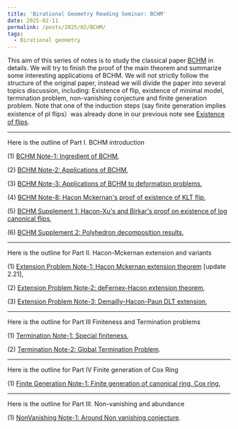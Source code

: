 ```yaml
---
title: 'Birational Geometry Reading Seminar: BCHM'
date: 2025-02-11
permalink: /posts/2025/02/BCHM/
tags:
  - Birational geometry
---
```



This aim of this series of notes is to study the classical paper [BCHM](https://www.ams.org/journals/jams/2010-23-02/S0894-0347-09-00649-3/S0894-0347-09-00649-3.pdf) in details. We will try to finish the proof of the main theorem and summarize some interesting applications of BCHM. We will not strictly follow the structure of the original paper, instead we will divide the paper into several topics discussion, including: Existence of flip, existence of minimal model, termination problem, non-vanishing conjecture and finite generation problem. Note that one of the induction steps (say finite generation implies existence of pl flips）was already done in our previous note see [Existence of flips](https://yilimath.github.io/posts/2024/08/Existence-of-flips/). 



---

Here is the outline of Part I. BCHM introduction

(1) [BCHM Note-1: Ingredient of BCHM](https://yilimath.github.io/files/Birational/BCHM/BCHMOverview.pdf),

(2) [BCHM Note-2: Applications of BCHM](https://yilimath.github.io/files/Birational/BCHM/BCHMApp.pdf),

(3) [BCHM Note-3: Applications of BCHM to deformation problems](),

(4) [BCHM Note-8: Hacon Mckernan's proof of existence of KLT flip](https://yilimath.github.io/files/Birational/BCHM/ExistKLTFlip.pdf), 

(5) [BCHM Supplement 1: Hacon-Xu's and Birkar's proof on existence of log canonical flips](https://yilimath.github.io/files/Birational/BCHM/ExistLCFlip.pdf),


(6) [BCHM Supplement 2: Polyhedron decomposition results](),


---

Here is the outline for Part II. Hacon-Mckernan extension and variants


(1) [Extension Problem Note-1: Hacon Mckernan extension theorem](https://yilimath.github.io/files/Birational/BCHM/HaconMckernanExtension.pdf) [update 2.21],

(2) [Extension Problem Note-2: deFernex-Hacon extension theorem](),

(3) [Extension Problem Note-3: Demailly-Hacon-Paun DLT extension](),




----

Here is the outline for Part III Finiteness and Termination problems 


(1) [Termination Note-1: Special finiteness](),

(2) [Termination Note-2: Global Termination Problem](https://yilimath.github.io/files/Birational/BCHM/GlobalTermination.pdf).


---

Here is the outline for Part IV Finite generation of Cox Ring

(1) [Finite Generation Note-1: Finite generation of canonical ring, Cox ring](),


---

Here is the outline for Part III. Non-vanishing and abundance

(1) [NonVanishing Note-1: Around Non vanishing conjecture](https://yilimath.github.io/files/Birational/BCHM/NonVanishing.pdf).


